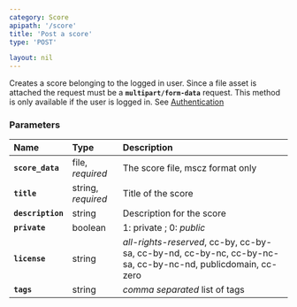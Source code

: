 ```yaml
---
category: Score
apipath: '/score'
title: 'Post a score'
type: 'POST'

layout: nil
---
```


Creates a score belonging to the logged in user. Since a file asset is attached the request must be a **`multipart/form-data`** request. This method is only available if the user is logged in. See [Authentication](#/authentication)

### Parameters

Name 			 |  Type     | Description     |
:----------------|:----------|:----------------|
**`score_data`**     | file, *required*    |  The score file, mscz format only  |
**`title`**          | string, *required*  |  Title of the score                |
**`description`**    | string              |  Description for the score         |
**`private`**        | boolean             |  1: private ; 0: *public*           |
**`license`**        | string              |  *all-rights-reserved*, cc-by, cc-by-sa, cc-by-nd, cc-by-nc, cc-by-nc-sa, cc-by-nc-nd, publicdomain, cc-zero                            |
**`tags`**           | string              |  *comma separated* list of tags     |
